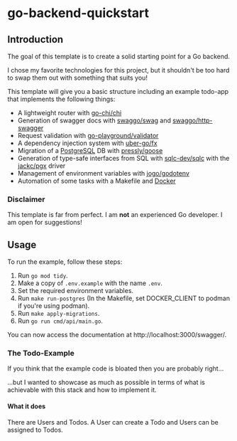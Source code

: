 # go-backend-quickstart

## Introduction

The goal of this template is to create a solid starting point for a Go backend.

I chose my favorite technologies for this project, but it shouldn't be too hard to swap them out with something that suits you!

This template will give you a basic structure including an example todo-app that implements the following things:

- A lightweight router with [go-chi/chi](https://github.com/go-chi/chi/)
- Generation of swagger docs with [swaggo/swag](https://github.com/swaggo/swag) and [swaggo/http-swagger](https://github.com/swaggo/http-swagger)
- Request validation with [go-playground/validator](https://github.com/go-playground/validator)
- A dependency injection system with [uber-go/fx](https://github.com/uber-go/fx)
- Migration of a [PostgreSQL](https://www.postgresql.org/) DB with [pressly/goose](https://github.com/pressly/goose)
- Generation of type-safe interfaces from SQL with [sqlc-dev/sqlc](https://github.com/sqlc-dev/sqlc) with the [jackc/pgx](https://github.com/jackc/pgx) driver
- Management of environment variables with [jogo/godotenv](https://github.com/joho/godotenv)
- Automation of some tasks with a Makefile and [Docker](https://www.docker.com/)

### Disclaimer

This template is far from perfect. I am __not__ an experienced Go developer. I am open for suggestions!

## Usage

To run the example, follow these steps:

1. Run `go mod tidy`.
2. Make a copy of `.env.example` with the name `.env`.
3. Set the required environment variables.
4. Run `make run-postgres` (In the Makefile, set DOCKER_CLIENT to podman if you're using podman).
5. Run `make apply-migrations`.
6. Run `go run cmd/api/main.go`.

You can now access the documentation at http://localhost:3000/swagger/.

### The Todo-Example

If you think that the example code is bloated then you are probably right...

...but I wanted to showcase as much as possible in terms of what is achievable
with this stack and how to implement it.

#### What it does

There are Users and Todos. A User can create a Todo and Users can be assigned
to Todos.
